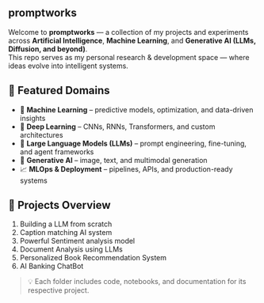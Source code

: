 ## promptworks


Welcome to **promptworks** — a collection of my projects and experiments across **Artificial Intelligence**, **Machine Learning**, and **Generative AI (LLMs, Diffusion, and beyond)**.  
This repo serves as my personal research & development space — where ideas evolve into intelligent systems.



## 🚀 Featured Domains

- 🤖 **Machine Learning** – predictive models, optimization, and data-driven insights  
- 🧩 **Deep Learning** – CNNs, RNNs, Transformers, and custom architectures  
- 💬 **Large Language Models (LLMs)** – prompt engineering, fine-tuning, and agent frameworks  
- 🎨 **Generative AI** – image, text, and multimodal generation  
- 📈 **MLOps & Deployment** – pipelines, APIs, and production-ready systems  



## 🧪 Projects Overview
1. Building a LLM from scratch
2. Caption matching AI system
3. Powerful Sentiment analysis model
4. Document Analysis using LLMs
5. Personalized Book Recommendation System
6. AI Banking ChatBot


> 💡 Each folder includes code, notebooks, and documentation for its respective project.




